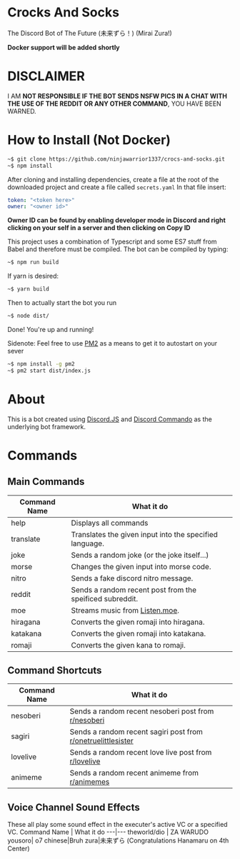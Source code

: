 # Crocks And Socks

The Discord Bot of The Future (未来ずら！) (Mirai Zura!)

**Docker support will be added shortly**

# DISCLAIMER
I AM **NOT RESPONSIBLE IF THE BOT SENDS NSFW PICS IN A CHAT WITH THE USE OF THE REDDIT OR ANY OTHER COMMAND**, YOU HAVE BEEN WARNED.

# How to Install (Not Docker)
```bash
~$ git clone https://github.com/ninjawarrior1337/crocs-and-socks.git
~$ npm install
```

After cloning and installing dependencies, create a file at the root of the downloaded project and create a file called ```secrets.yaml```
In that file insert:

```yaml
token: "<token here>"
owner: "<owner id>"
```
**Owner ID can be found by enabling developer mode in Discord and right clicking on your self in a server and then clicking on Copy ID**

This project uses a combination of Typescript and some ES7 stuff from Babel and therefore must be compiled.
The bot can be compiled by typing:
```bash
~$ npm run build
```
If yarn is desired:
```bash
~$ yarn build
```
Then to actually start the bot you run
```bash
~$ node dist/
```
Done! You're up and running!

Sidenote: Feel free to use [PM2](https://pm2.io/runtime/) as a means to get it to autostart on your sever
```bash
~$ npm install -g pm2
~$ pm2 start dist/index.js
```

# About
This is a bot created using [Discord.JS](http://discord.js.org) and [Discord Commando](https://www.npmjs.com/package/discord.js-commando) as the underlying bot framework.

# Commands
## Main Commands
Command Name | What it do
-------- | --------
help|Displays all commands
translate|Translates the given input into the specified language.
joke|Sends a random joke (or the joke itself...)
morse|Changes the given input into morse code.
nitro| Sends a fake discord nitro message.
reddit| Sends a random recent post from the speificed subreddit.
moe|Streams music from [Listen.moe](http://listen.moe).
hiragana|Converts the given romaji into hiragana.
katakana|Converts the given romaji into katakana.
romaji|Converts the given kana to romaji.

## Command Shortcuts
Command Name | What it do
-------- | --------
nesoberi | Sends a random recent nesoberi post from [r/nesoberi](http://reddit.com/r/nesoberi)
sagiri | Sends a random recent sagiri post from [r/onetruelittlesister](http://reddit.com/r/onetruelittlesister)
lovelive | Sends a random recent love live post from  [r/lovelive](http://reddit.com/r/lovelive)
animeme | Sends a random recent animeme from [r/animemes](http://reddit.com/r/animemes)

## Voice Channel Sound Effects
These all play some sound effect in the executer's active VC or a specified VC.
Command Name | What it do
---|---
theworld/dio | ZA WARUDO
yousoro| o7
chinese|Bruh
zura|未来ずら (Congratulations Hanamaru on 4th Center)